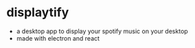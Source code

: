 # displaytify
- a desktop app to display your spotify music on your desktop
- made with electron and react

